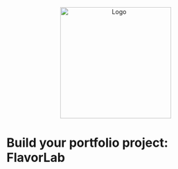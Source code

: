 <center><img src="https://storage.googleapis.com/openscreenshot/v%2Fz%2FC/jHArj8Czv.png" alt="Logo" width="256" height="256"></center>

# Build your portfolio project: FlavorLab
